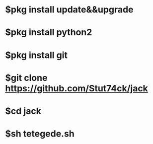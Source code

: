 
# $pkg install update&&upgrade

# $pkg install python2

# $pkg install git

# $git clone https://github.com/Stut74ck/jack

# $cd jack

# $sh tetegede.sh
